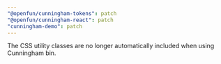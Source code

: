 ```yaml
---
"@openfun/cunningham-tokens": patch
"@openfun/cunningham-react": patch
"cunningham-demo": patch
---
```


The CSS utility classes are no longer automatically included when using Cunningham bin.
